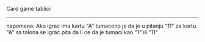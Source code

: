 Card game tablici
_________________
napomena: Ako igrac ima kartu "A" tumaceno je da je u pitanju "11"
za kartu "A" sa talona se igrac pita da li ce da je tumaci kao "1" ili "11"
